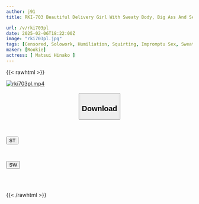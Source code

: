 ```yaml
---
author: j91
title: RKI-703 Beautiful Delivery Girl With Sweaty Body, Big Ass And See-through Panties Is So Erotic That She Is Immediately Fucked At The Delivery Destination. She Gives A Blowjob And Cums Repeatedly. Her Obscene Body Arouses The Desires Of Men. Hinako Matsui

url: /v/rki703pl
date: 2025-02-06T18:22:00Z
image: "rki703pl.jpg"
tags: [Censored, Solowork, Humiliation, Squirting, Impromptu Sex, Sweat, Acme · Orgasm	]
maker: [Rookie]
actress: [ Matsui Hinako ]
---
```



{{< rawhtml >}}

<div class="video" data-videoid="xkmPazOMWQSwZg">
    <a href="javascript:;">
        <img src="/v/rki703pl/rki703pl.jpg" width="WIDTH" height="HEIGHT" alt="rki703pl.mp4" loading="lazy">
    </a>
</div>

<script type="text/javascript" src="https://j91.asia/asset/on-demand-st.js"></script>

<br>
  <link rel="stylesheet" href="https://j91.asia/asset/bs5.css">
  
  <center>
  <button class="btn btn-primary" type="button" data-bs-toggle="collapse" data-bs-target=".multi-collapse" aria-expanded="false" aria-controls="multiCollapseExample1 multiCollapseExample2"><h2>Download</h2></button></center>
</p>
<div class="row">
  <div class="col">
    <div class="collapse multi-collapse" id="multiCollapseExample1">
      <div class="card card-body">
	      	      <br>
<div class="buttons">  
<p><a href="/v/rki703pl/st.html" target="_blank"><button class="btn-hover color-3"><i class="fa fa-download"></i> ST</button></a></p></div>
    </div>
  </div>
</div>
  <div class="col">
    <div class="collapse multi-collapse" id="multiCollapseExample2">
      <div class="card card-body">
	      <br>
<div class="buttons">
<p><a href="/v/rki703pl/sw.html" target="_blank"><button class="btn-hover color-2"><i class="fa fa-download"></i> SW</button></a></p></div>
<br><br>
      </div>
    </div>
  </div>
</div>

{{< /rawhtml >}}
